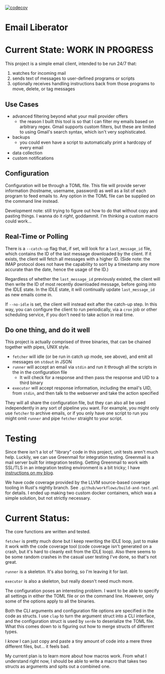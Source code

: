 [![codecov](https://codecov.io/gh/CrispinStichart/email-liberator/branch/main/graph/badge.svg?token=TTIIJOTXNY)](https://codecov.io/gh/CrispinStichart/email-liberator)

# Email Liberator

# Current State: WORK IN PROGRESS

This project is a simple email client, intended to be run 24/7 that:

1. watches for incoming mail
2. sends text of messages to user-defined programs or scripts
3. optionally receives handling instructions back from those programs to move, delete, or tag messages

## Use Cases

* advanced filtering beyond what your mail provider offers
  * the reason I built this tool is so that I can filter my emails based on arbitrary regex. Gmail supports custom filters, but these are limited to using Gmail's search syntax, which isn't very sophisticated.
* backups
  * you could even have a script to automatically print a hardcopy of every email
* data collection
* custom notifications

## Configuration

Configuration will be through a TOML file. This file will provide server information (hostname, username, password) as well as a list of each program to feed emails to. Any option in the TOML file can be supplied on the command line instead.

Development note: still trying to figure out how to do that without copy and pasting things. I wanna do it *right*, goddammit. I'm thinking a custom macro could work...

## Real-Time or Polling

There is a `--catch-up` flag that, if set, will look for a `last_message_id` file, which contains the ID of the last message downloaded by the client. If it exists, the client will fetch all messages with a higher ID. (Side note: the IMAP protocol does not have the capability to sort by a timestamp any more accurate than the date, hence the usage of the ID.)

Regardless of whether the `last_message_id` previously existed, the client will then write the ID of most recently downloaded message, before going into the IDLE state. In the IDLE state, it will continually update `last_message_id` as new emails come in.

If `--no-idle` is set, the client will instead exit after the catch-up step. In this way, you can configure the client to run periodically, via a `cron` job or other scheduling service, if you don't need to take action in real time.

## Do one thing, and do it well

This project is actually comprised of three binaries, that can be chained together with pipes, UNIX style.

* `fetcher` will idle (or be run in catch up mode, see above), and emit all messages on `stdout` in JSON
* `runner` will accept an email via `stdin` and run it through all the scripts in the in the configuration file
  * It will check for a response and then pass the response and UID to a third binary
* `executor` will accept response information, including the email's UID, from `stdin`, and then talk to the webserver and take the action specified

They will all share the configuration file, but they can also all be used independently in any sort of pipeline you want. For example, you might only use `fetcher` to archive emails, or if you only have one script to run you might omit `runner` and pipe `fetcher` straight to your script.

# Testing

Since there isn't a lot of "library" code in this project, unit tests aren't much help. Luckily, we can use Greenmail for integration testing. Greenmail is a mail server built for integration testing. Getting Greenmail to work with SSL/TLS in an integration testing environment is a bit tricky; I have [instructions on my blog](https://crispinstichart.github.io/using-SSL-in-greenmail-docker-container/).

We have code coverage provided by the LLVM source-based coverage tooling in Rust's nightly branch. See `.github/workflows/build-and-test.yml` for details. I ended up making two custom docker containers, which was a simple solution, but not strictly necessary.

# Current Status:

The core functions are written and tested.

`fetcher` is pretty much done but I keep rewriting the IDLE loop, just to make it work with the code coverage tool (code coverage isn't generated on a crash, but it's hard to cleanly exit from the IDLE loop). Also there seems to be some random crashes in the casual user testing I've done, so that's not great.

`runner` is a skeleton. It's also boring, so I'm leaving it for last.

`executor` is also a skeleton, but really doesn't need much more.

The configuration poses an interesting problem. I want to be able to specify all settings in either the TOML file or on the command line. However, only some of the options apply to all the binaries.

Both the CLI arguments and configuration file options are specified in the code as structs. I use `clap` to turn the argument struct into a CLI interface, and the configuration struct is used by `serde` to deserialize the TOML file.  What this comes down to is figuring out how to merge structs of different types.

I *know* I can just copy and paste a tiny amount of code into a mere three different files, but... it feels bad.

My current plan is to learn more about how macros work. From what I understand right now, I should be able to write a macro that takes two structs as arguments and spits out a combined one.